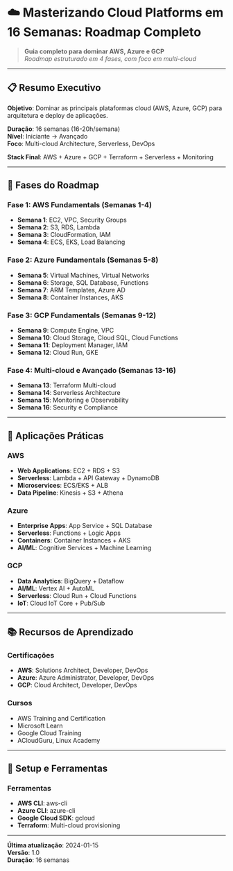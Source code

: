 # ☁️ Masterizando Cloud Platforms em 16 Semanas: Roadmap Completo

> **Guia completo para dominar AWS, Azure e GCP**  
> *Roadmap estruturado em 4 fases, com foco em multi-cloud*

---

## 📋 **Resumo Executivo**

**Objetivo**: Dominar as principais plataformas cloud (AWS, Azure, GCP) para arquitetura e deploy de aplicações.

**Duração**: 16 semanas (16-20h/semana)  
**Nível**: Iniciante → Avançado  
**Foco**: Multi-cloud Architecture, Serverless, DevOps

**Stack Final**: AWS + Azure + GCP + Terraform + Serverless + Monitoring

---

## 🎯 **Fases do Roadmap**

### **Fase 1: AWS Fundamentals (Semanas 1-4)**
- **Semana 1**: EC2, VPC, Security Groups
- **Semana 2**: S3, RDS, Lambda
- **Semana 3**: CloudFormation, IAM
- **Semana 4**: ECS, EKS, Load Balancing

### **Fase 2: Azure Fundamentals (Semanas 5-8)**
- **Semana 5**: Virtual Machines, Virtual Networks
- **Semana 6**: Storage, SQL Database, Functions
- **Semana 7**: ARM Templates, Azure AD
- **Semana 8**: Container Instances, AKS

### **Fase 3: GCP Fundamentals (Semanas 9-12)**
- **Semana 9**: Compute Engine, VPC
- **Semana 10**: Cloud Storage, Cloud SQL, Cloud Functions
- **Semana 11**: Deployment Manager, IAM
- **Semana 12**: Cloud Run, GKE

### **Fase 4: Multi-cloud e Avançado (Semanas 13-16)**
- **Semana 13**: Terraform Multi-cloud
- **Semana 14**: Serverless Architecture
- **Semana 15**: Monitoring e Observability
- **Semana 16**: Security e Compliance

---

## 🎯 **Aplicações Práticas**

### **AWS**
- **Web Applications**: EC2 + RDS + S3
- **Serverless**: Lambda + API Gateway + DynamoDB
- **Microservices**: ECS/EKS + ALB
- **Data Pipeline**: Kinesis + S3 + Athena

### **Azure**
- **Enterprise Apps**: App Service + SQL Database
- **Serverless**: Functions + Logic Apps
- **Containers**: Container Instances + AKS
- **AI/ML**: Cognitive Services + Machine Learning

### **GCP**
- **Data Analytics**: BigQuery + Dataflow
- **AI/ML**: Vertex AI + AutoML
- **Serverless**: Cloud Run + Cloud Functions
- **IoT**: Cloud IoT Core + Pub/Sub

---

## 📚 **Recursos de Aprendizado**

### **Certificações**
- **AWS**: Solutions Architect, Developer, DevOps
- **Azure**: Azure Administrator, Developer, DevOps
- **GCP**: Cloud Architect, Developer, DevOps

### **Cursos**
- AWS Training and Certification
- Microsoft Learn
- Google Cloud Training
- ACloudGuru, Linux Academy

---

## 🚀 **Setup e Ferramentas**

### **Ferramentas**
- **AWS CLI**: aws-cli
- **Azure CLI**: azure-cli
- **Google Cloud SDK**: gcloud
- **Terraform**: Multi-cloud provisioning

---

**Última atualização**: 2024-01-15  
**Versão**: 1.0  
**Duração**: 16 semanas
